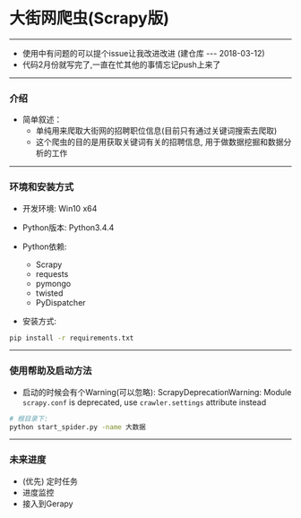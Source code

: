 # 大街网爬虫(Scrapy版)

---

* 使用中有问题的可以提个issue让我改进改进 (建仓库 --- 2018-03-12)
* 代码2月份就写完了,一直在忙其他的事情忘记push上来了


---

<h3 id="Info">介绍</h3>

* 简单叙述：
    * 单纯用来爬取大街网的招聘职位信息(目前只有通过关键词搜索去爬取)
    * 这个爬虫的目的是用获取关键词有关的招聘信息, 用于做数据挖掘和数据分析的工作 

---

<h3 id="Env">环境和安装方式</h3>

* 开发环境: Win10 x64
* Python版本: Python3.4.4
* Python依赖:
    * Scrapy
    * requests
    * pymongo
    * twisted
    * PyDispatcher

* 安装方式:

```Bash
pip install -r requirements.txt
```

---

<h3 id="GuideForUse">使用帮助及启动方法</h3>

* 启动的时候会有个Warning(可以忽略): ScrapyDeprecationWarning: Module `scrapy.conf` is deprecated, use `crawler.settings` attribute instead


```bash
# 根目录下:
python start_spider.py -name 大数据
```

---


<h3 id="Future">未来进度</h3>

* (优先) 定时任务
* 进度监控
* 接入到Gerapy
